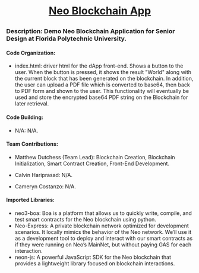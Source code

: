 # <p align="center">**<u>Neo Blockchain App</u>**</p>

### **Description:** Demo Neo Blockchain Application for Senior Design at Florida Polytechnic University. 

#### **Code Organization:** 

- index.html: driver html for the dApp front-end. Shows a button to the user. When the button is pressed, it shows the result "World" along with the current block that has been generated on the blockchain. In addition, the user can upload a PDF file which is converted to base64, then back to PDF form and shown to the user. This functionality will eventually be used and store the encrypted base64 PDF string on the Blockchain for later retrieval.
  

#### **Code Building:** 

- N/A: N/A.



#### **Team Contributions:**

- Matthew Dutchess (Team Lead): Blockchain Creation, Blockchain Initialization, Smart Contract Creation, Front-End Development.

- Calvin Hariprasad: N/A.

- Cameryn Costanzo: N/A.

  

#### **Imported Libraries:** 

- neo3-boa: Boa is a platform that allows us to quickly write, compile, and test smart contracts for the Neo blockchain using python.
- Neo-Express: A private blockchain network optimized for development scenarios. It locally mimics the behavior of the Neo network. We’ll use it as a development tool to deploy and interact with our smart contracts as if they were running on Neo’s MainNet, but without paying GAS for each interaction.
- neon-js: A powerful JavaScript SDK for the Neo blockchain that provides a lightweight library focused on blockchain interactions.
